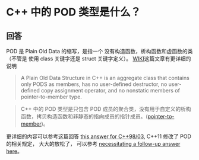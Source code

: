 # C++ 中的 POD 类型是什么？

## 回答

POD 是 Plain Old Data 的缩写，是指一个 没有构造函数，析构函数和虚函数的类 （不管是 使用 class 关键字还是 struct 关键字定义）。 [WIKI](http://en.wikipedia.org/wiki/Plain_Old_Data_Structures)这篇文章有更详细的说明

>A Plain Old Data Structure in C++ is an aggregate class that contains only PODS as members, has no user-defined destructor, no user-defined copy assignment operator, and no nonstatic members of pointer-to-member type.

>C++ 中的 POD 类型是只包含 POD 成员的聚合类，没有用于自定义的析构函数，拷贝构造函数和非静态的指向成员的指针成员。([pointer-to-member](https://www.ibm.com/support/knowledgecenter/en/SSLTBW_2.3.0/com.ibm.zos.v2r3.cbclx01/cplr034.htm))。

更详细的内容可以参考这篇回答 [this answer for C++98/03](https://stackoverflow.com/a/4178176/734069), C++11 修改了 POD 的相关规定， 大大的放松了， 可以参考 [ necessitating a follow-up answer here](https://stackoverflow.com/a/7189821/734069)。